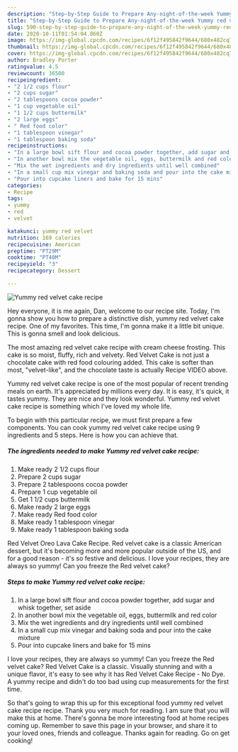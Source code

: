 ```yaml
---
description: "Step-by-Step Guide to Prepare Any-night-of-the-week Yummy red velvet cake recipe"
title: "Step-by-Step Guide to Prepare Any-night-of-the-week Yummy red velvet cake recipe"
slug: 590-step-by-step-guide-to-prepare-any-night-of-the-week-yummy-red-velvet-cake-recipe
date: 2020-10-11T01:54:04.860Z
image: https://img-global.cpcdn.com/recipes/6f12f495842f9644/680x482cq70/yummy-red-velvet-cake-recipe-recipe-main-photo.jpg
thumbnail: https://img-global.cpcdn.com/recipes/6f12f495842f9644/680x482cq70/yummy-red-velvet-cake-recipe-recipe-main-photo.jpg
cover: https://img-global.cpcdn.com/recipes/6f12f495842f9644/680x482cq70/yummy-red-velvet-cake-recipe-recipe-main-photo.jpg
author: Bradley Porter
ratingvalue: 4.5
reviewcount: 36500
recipeingredient:
- "2 1/2 cups flour"
- "2 cups sugar"
- "2 tablespoons cocoa powder"
- "1 cup vegetable oil"
- "1 1/2 cups buttermilk"
- "2 large eggs"
- " Red food color"
- "1 tablespoon vinegar"
- "1 tablespoon baking soda"
recipeinstructions:
- "In a large bowl sift flour and cocoa powder together, add sugar and whisk together, set aside"
- "In another bowl mix the vegetable oil, eggs, buttermilk and red color"
- "Mix the wet ingredients and dry ingredients until well combined"
- "In a small cup mix vinegar and baking soda and pour into the cake mixture"
- "Pour into cupcake liners and bake for 15 mins"
categories:
- Recipe
tags:
- yummy
- red
- velvet

katakunci: yummy red velvet 
nutrition: 169 calories
recipecuisine: American
preptime: "PT29M"
cooktime: "PT40M"
recipeyield: "3"
recipecategory: Dessert

---
```



![Yummy red velvet cake recipe](https://img-global.cpcdn.com/recipes/6f12f495842f9644/680x482cq70/yummy-red-velvet-cake-recipe-recipe-main-photo.jpg)

Hey everyone, it is me again, Dan, welcome to our recipe site. Today, I'm gonna show you how to prepare a distinctive dish, yummy red velvet cake recipe. One of my favorites. This time, I'm gonna make it a little bit unique. This is gonna smell and look delicious.

The most amazing red velvet cake recipe with cream cheese frosting. This cake is so moist, fluffy, rich and velvety. Red Velvet Cake is not just a chocolate cake with red food colouring added. This cake is softer than most, &#34;velvet-like&#34;, and the chocolate taste is actually Recipe VIDEO above.

Yummy red velvet cake recipe is one of the most popular of recent trending meals on earth. It's appreciated by millions every day. It is easy, it's quick, it tastes yummy. They are nice and they look wonderful. Yummy red velvet cake recipe is something which I've loved my whole life.


To begin with this particular recipe, we must first prepare a few components. You can cook yummy red velvet cake recipe using 9 ingredients and 5 steps. Here is how you can achieve that.

<!--inarticleads1-->

##### The ingredients needed to make Yummy red velvet cake recipe:

1. Make ready 2 1/2 cups flour
1. Prepare 2 cups sugar
1. Prepare 2 tablespoons cocoa powder
1. Prepare 1 cup vegetable oil
1. Get 1 1/2 cups buttermilk
1. Make ready 2 large eggs
1. Make ready  Red food color
1. Make ready 1 tablespoon vinegar
1. Make ready 1 tablespoon baking soda


Red Velvet Oreo Lava Cake Recipe. Red velvet cake is a classic American dessert, but it&#39;s becoming more and more popular outside of the US, and for a good reason - it&#39;s so festive and delicious. I love your recipes, they are always so yummy! Can you freeze the Red velvet cake? 

<!--inarticleads2-->

##### Steps to make Yummy red velvet cake recipe:

1. In a large bowl sift flour and cocoa powder together, add sugar and whisk together, set aside
1. In another bowl mix the vegetable oil, eggs, buttermilk and red color
1. Mix the wet ingredients and dry ingredients until well combined
1. In a small cup mix vinegar and baking soda and pour into the cake mixture
1. Pour into cupcake liners and bake for 15 mins


I love your recipes, they are always so yummy! Can you freeze the Red velvet cake? Red Velvet Cake is a classic. Visually stunning and with a unique flavor, it&#39;s easy to see why it has Red Velvet Cake Recipe - No Dye. A yummy recipe and didn&#39;t do too bad using cup measurements for the first time. 

So that's going to wrap this up for this exceptional food yummy red velvet cake recipe recipe. Thank you very much for reading. I am sure that you will make this at home. There's gonna be more interesting food at home recipes coming up. Remember to save this page in your browser, and share it to your loved ones, friends and colleague. Thanks again for reading. Go on get cooking!
